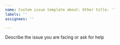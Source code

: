 ```yaml
---
name: Custom issue template about: Other title: ''
labels: ''
assignees: ''

---
```


Describe the issue you are facing or ask for help
